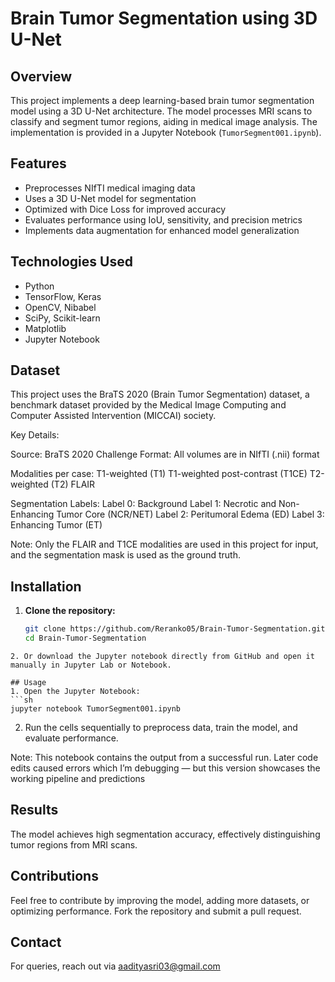 # Brain Tumor Segmentation using 3D U-Net

## Overview
This project implements a deep learning-based brain tumor segmentation model using a 3D U-Net architecture. The model processes MRI scans to classify and segment tumor regions, aiding in medical image analysis. The implementation is provided in a Jupyter Notebook (`TumorSegment001.ipynb`).

## Features
- Preprocesses NIfTI medical imaging data
- Uses a 3D U-Net model for segmentation
- Optimized with Dice Loss for improved accuracy
- Evaluates performance using IoU, sensitivity, and precision metrics
- Implements data augmentation for enhanced model generalization

## Technologies Used
- Python
- TensorFlow, Keras
- OpenCV, Nibabel
- SciPy, Scikit-learn
- Matplotlib
- Jupyter Notebook

## Dataset
This project uses the BraTS 2020 (Brain Tumor Segmentation) dataset, a benchmark dataset provided by the Medical Image Computing and Computer Assisted Intervention (MICCAI) society.

Key Details:

Source: BraTS 2020 Challenge
Format: All volumes are in NIfTI (.nii) format

Modalities per case:
T1-weighted (T1)
T1-weighted post-contrast (T1CE)
T2-weighted (T2)
FLAIR

Segmentation Labels:
Label 0: Background
Label 1: Necrotic and Non-Enhancing Tumor Core (NCR/NET)
Label 2: Peritumoral Edema (ED)
Label 3: Enhancing Tumor (ET)

Note: Only the FLAIR and T1CE modalities are used in this project for input, and the segmentation mask is used as the ground truth.

## Installation
1. **Clone the repository:**
   ```bash
   git clone https://github.com/Reranko05/Brain-Tumor-Segmentation.git
   cd Brain-Tumor-Segmentation
  ```
2. Or download the Jupyter notebook directly from GitHub and open it manually in Jupyter Lab or Notebook.

## Usage
1. Open the Jupyter Notebook:
```sh
jupyter notebook TumorSegment001.ipynb
```
2. Run the cells sequentially to preprocess data, train the model, and evaluate performance.

Note: This notebook contains the output from a successful run. Later code edits caused errors which I’m debugging — but this version showcases the working pipeline and predictions

## Results
The model achieves high segmentation accuracy, effectively distinguishing tumor regions from MRI scans. 

## Contributions
Feel free to contribute by improving the model, adding more datasets, or optimizing performance. Fork the repository and submit a pull request.

## Contact
For queries, reach out via aadityasri03@gmail.com


